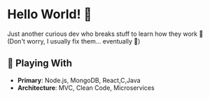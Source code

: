 # Hello World! 👋

Just another curious dev who breaks stuff to learn how they work 🔨  
(Don't worry, I usually fix them... eventually 🤩)

## 🔧 Playing With
- **Primary**: Node.js, MongoDB, React,C,Java
- **Architecture**: MVC, Clean Code, Microservices  



